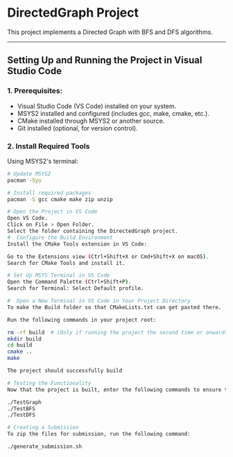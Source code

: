 # DirectedGraph Project

This project implements a Directed Graph with BFS and DFS algorithms.

---

## Setting Up and Running the Project in Visual Studio Code

### 1. Prerequisites:
- Visual Studio Code (VS Code) installed on your system.
- MSYS2 installed and configured (includes gcc, make, cmake, etc.).
- CMake installed through MSYS2 or another source.
- Git installed (optional, for version control).

### 2. Install Required Tools

Using MSYS2's terminal:

```bash
# Update MSYS2
pacman -Syu

# Install required packages
pacman -S gcc cmake make zip unzip

# Open the Project in VS Code
Open VS Code.
Click on File > Open Folder.
Select the folder containing the DirectedGraph project.
#  Configure the Build Environment
Install the CMake Tools extension in VS Code:

Go to the Extensions view (Ctrl+Shift+X or Cmd+Shift+X on macOS).
Search for CMake Tools and install it.

# Set Up MSYS Terminal in VS Code
Open the Command Palette (Ctrl+Shift+P).
Search for Terminal: Select Default profile.

#  Open a New Terminal in VS Code in Your Project Directory
To make the Build folder so that CMakeLists.txt can get pasted there.

Run the following commands in your project root:

rm -rf build  # (Only if running the project the second time or onwards; not necessary the first time)
mkdir build
cd build
cmake ..
make

The project should successfully build

# Testing the Functionality
Now that the project is built, enter the following commands to ensure the functionality of the project:

./TestGraph
./TestBFS
./TestDFS

# Creating a Submission
To zip the files for submission, run the following command:

./generate_submission.sh



